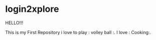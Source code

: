 # login2xplore
HELLO!!!

This is my First Repository
 i love to play : volley ball :.
 I love : Cooking:.

